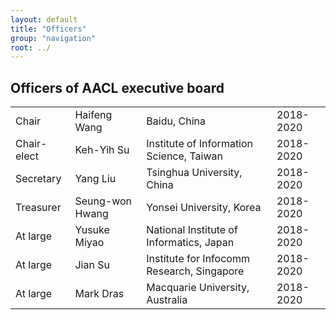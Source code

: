 ```yaml
---
layout: default
title: "Officers"
group: "navigation"
root: ../
---
```


<!-- 
<ul>
    {% for year in (2018..2018) reversed %}
    <li><a href="{{ root }}officers-{{ year }}.html">Officers for {{ year }}</a></li>
    {% endfor %}
</ul>
 -->

Officers of AACL executive board
--------------------------------

|            |                  |                           				|           |
|------------|------------------|-------------------------------------------|-----------|
| Chair      | Haifeng Wang		| Baidu, China			    				| 2018-2020 |
| Chair-elect| Keh-Yih Su		| Institute of Information Science, Taiwan	| 2018-2020 |
| Secretary  | Yang Liu	        | Tsinghua University, China          		| 2018-2020 |
| Treasurer  | Seung-won Hwang  | Yonsei University, Korea     				| 2018-2020 |
| At large   | Yusuke Miyao     | National Institute of Informatics, Japan 	| 2018-2020 |
| At large   | Jian Su          | Institute for Infocomm Research, Singapore| 2018-2020 |
| At large   | Mark Dras        | Macquarie University, Australia  		    | 2018-2020 |

<script>
   var tables, i;
   tables = document.getElementsByTagName('table');
   for (i=0;i<tables.length;i++)
   {
      tables[i].className = 'table table-striped';
   }
</script>